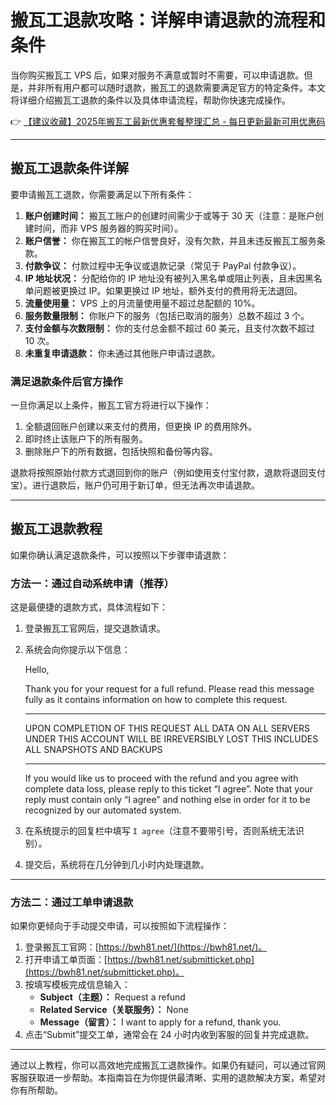 # 搬瓦工退款攻略：详解申请退款的流程和条件

当你购买搬瓦工 VPS 后，如果对服务不满意或暂时不需要，可以申请退款。但是，并非所有用户都可以随时退款，搬瓦工的退款需要满足官方的特定条件。本文将详细介绍搬瓦工退款的条件以及具体申请流程，帮助你快速完成操作。

👉 [【建议收藏】2025年搬瓦工最新优惠套餐整理汇总 - 每日更新最新可用优惠码](https://bit.ly/banwagon)

---

## 搬瓦工退款条件详解

要申请搬瓦工退款，你需要满足以下所有条件：

1. **账户创建时间：** 搬瓦工账户的创建时间需少于或等于 30 天（注意：是账户创建时间，而非 VPS 服务器的购买时间）。
2. **账户信誉：** 你在搬瓦工的帐户信誉良好，没有欠款，并且未违反搬瓦工服务条款。
3. **付款争议：** 付款过程中无争议或退款记录（常见于 PayPal 付款争议）。
4. **IP 地址状况：** 分配给你的 IP 地址没有被列入黑名单或阻止列表，且未因黑名单问题被更换过 IP。如果更换过 IP 地址，额外支付的费用将无法退回。
5. **流量使用量：** VPS 上的月流量使用量不超过总配额的 10%。
6. **服务数量限制：** 你账户下的服务（包括已取消的服务）总数不超过 3 个。
7. **支付金额与次数限制：** 你的支付总金额不超过 60 美元，且支付次数不超过 10 次。
8. **未重复申请退款：** 你未通过其他账户申请过退款。

### 满足退款条件后官方操作

一旦你满足以上条件，搬瓦工官方将进行以下操作：

1. 全额退回账户创建以来支付的费用，但更换 IP 的费用除外。
2. 即时终止该账户下的所有服务。
3. 删除账户下的所有数据，包括快照和备份等内容。

退款将按照原始付款方式退回到你的账户（例如使用支付宝付款，退款将退回支付宝）。进行退款后，账户仍可用于新订单，但无法再次申请退款。

---

## 搬瓦工退款教程

如果你确认满足退款条件，可以按照以下步骤申请退款：

### 方法一：通过自动系统申请（推荐）

这是最便捷的退款方式，具体流程如下：

1. 登录搬瓦工官网后，提交退款请求。
2. 系统会向你提示以下信息：

   
   Hello,

   Thank you for your request for a full refund. Please read this message fully as it contains information on how to complete this request.

   *******************************************************************
   UPON COMPLETION OF THIS REQUEST
   ALL DATA ON ALL SERVERS UNDER THIS ACCOUNT
   WILL BE IRREVERSIBLY LOST
   THIS INCLUDES ALL SNAPSHOTS AND BACKUPS
   *******************************************************************

   If you would like us to proceed with the refund and you agree with complete data loss, please reply to this ticket “I agree”. Note that your reply must contain only “I agree” and nothing else in order for it to be recognized by our automated system.
   

3. 在系统提示的回复栏中填写 `I agree`（注意不要带引号，否则系统无法识别）。
4. 提交后，系统将在几分钟到几小时内处理退款。

---

### 方法二：通过工单申请退款

如果你更倾向于手动提交申请，可以按照如下流程操作：

1. 登录搬瓦工官网：[https://bwh81.net/](https://bwh81.net/)。
2. 打开申请工单页面：[https://bwh81.net/submitticket.php](https://bwh81.net/submitticket.php)。
3. 按填写模板完成信息输入：
   - **Subject（主题）：** Request a refund
   - **Related Service（关联服务）：** None
   - **Message（留言）：** I want to apply for a refund, thank you.
4. 点击“Submit”提交工单，通常会在 24 小时内收到客服的回复并完成退款。

---

通过以上教程，你可以高效地完成搬瓦工退款操作。如果仍有疑问，可以通过官网客服获取进一步帮助。本指南旨在为你提供最清晰、实用的退款解决方案，希望对你有所帮助。